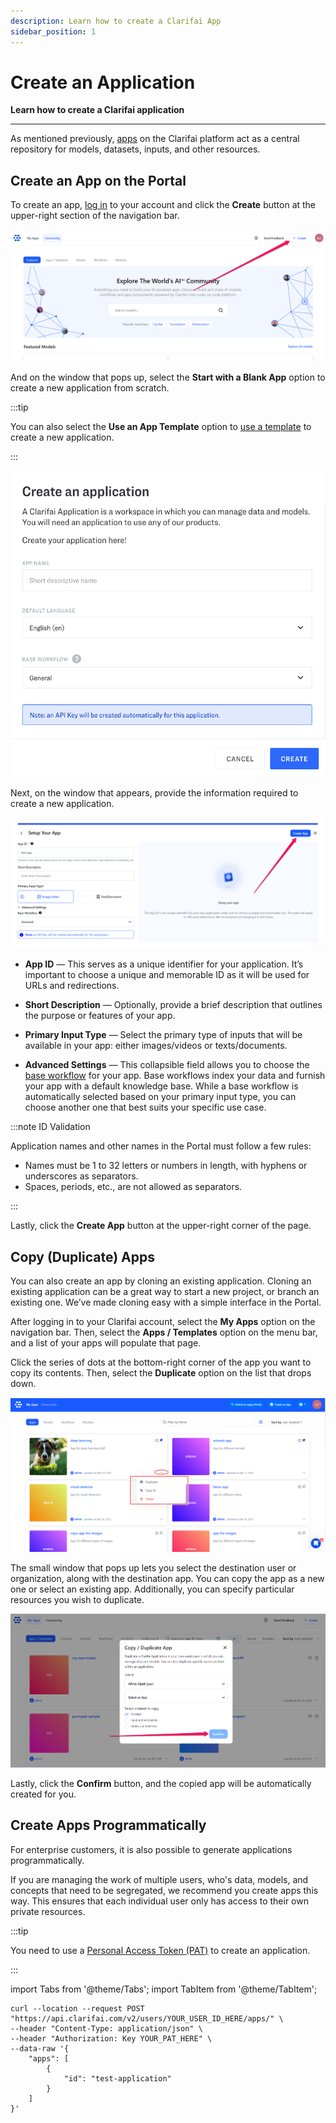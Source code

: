 ```yaml
---
description: Learn how to create a Clarifai App
sidebar_position: 1
---
```


# Create an Application

**Learn how to create a Clarifai application**
<hr />

As mentioned previously, [apps](https://docs.clarifai.com/clarifai-basics/applications/) on the Clarifai platform act as a central repository for models, datasets, inputs, and other resources. 

## Create an App on the Portal

To create an app, [log in](https://clarifai.com/login) to your account and click the **Create** button at the upper-right section of the navigation bar.

![create app portal](/img/others/create-new-app-new-1.png)

And on the window that pops up, select the **Start with a Blank App** option to create a new application from scratch.


:::tip

You can also select the **Use an App Template** option to [use a template](https://docs.clarifai.com/clarifai-basics/app-templates) to create a new application. 

:::

![application creation window](/img/create-new-app-new.png)

Next, on the window that appears, provide the information required to create a new application.

![](/img/others/create-new-app-new-2.png)

- **App ID** — This serves as a unique identifier for your application. It’s important to choose a unique and memorable ID as it will be used for URLs and redirections.

- **Short Description** — Optionally, provide a brief description that outlines the purpose or features of your app.

- **Primary Input Type** — Select the primary type of inputs that will be available in your app: either images/videos or texts/documents.

- **Advanced Settings** — This collapsible field allows you to choose the [base workflow](https://docs.clarifai.com/portal-guide/workflows/base-workflows/) for your app. Base workflows index your data and furnish your app with a default knowledge base. While a base workflow is automatically selected based on your primary input type, you can choose another one that best suits your specific use case.

:::note ID Validation

Application names and other names in the Portal must follow a few rules:

- Names must be 1 to 32 letters or numbers in length, with hyphens or underscores as separators.
- Spaces, periods, etc., are not allowed as separators.

:::

Lastly, click the **Create App** button at the upper-right corner of the page.

<!--
### Default Language
You can also set the default language so that you can create, train, and search concepts in your own language. Please keep in mind that pre-trained model concepts currently only work in English.
-->

## Copy (Duplicate) Apps

You can also create an app by cloning an existing application. Cloning an existing application can be a great way to start a new project, or branch an existing one. We’ve made cloning easy with a simple interface in the Portal. 

After logging in to your Clarifai account, select the **My Apps** option on the navigation bar. Then, select the **Apps / Templates** option on the menu bar, and a list of your apps will populate that page. 

Click the series of dots at the bottom-right corner of the app you want to copy its contents. Then, select the **Duplicate** option on the list that drops down. 

![](/img/app_duplication.png)


The small window that pops up lets you select the destination user or organization, along with the destination app. You can copy the app as a new one or select an existing app. Additionally, you can specify particular resources you wish to duplicate.

![](/img/others/app_duplication-1.png)

Lastly, click the **Confirm** button, and the copied app will be automatically created for you. 


## Create Apps Programmatically

For enterprise customers, it is also possible to generate applications programmatically. 

If you are managing the work of multiple users, who's data, models, and concepts that need to be segregated, we recommend you create apps this way. This ensures that each individual user only has access to their own private resources.

:::tip

You need to use a [Personal Access Token (PAT)](https://docs.clarifai.com/clarifai-basics/authentication/personal-access-tokens) to create an application. 

:::

import Tabs from '@theme/Tabs';
import TabItem from '@theme/TabItem';

<Tabs>
<TabItem value="curl" label="cURL">

```text
curl --location --request POST "https://api.clarifai.com/v2/users/YOUR_USER_ID_HERE/apps/" \
--header "Content-Type: application/json" \
--header "Authorization: Key YOUR_PAT_HERE" \
--data-raw '{
    "apps": [
        {
            "id": "test-application"
        }
    ]
}'
```

</TabItem>
</Tabs>



